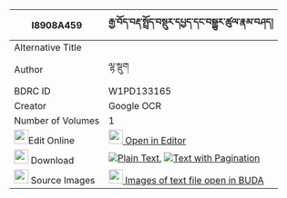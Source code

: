 |I8908A459|རྒྱ་བོད་བརྡ་སྤྲོད་བསྡུར་དཔྱད་དང་བསྒྱུར་ཚུལ་རྣམ་བཤད། 
| --- | --- 
|Alternative Title |
|Author| ལྷ་སྡུག
|BDRC ID | W1PD133165
|Creator | Google OCR
|Number of Volumes| 1
|<img width="25" src="https://img.icons8.com/color/25/000000/edit-property.png">Edit Online| [<img width="25" src="https://avatars.githubusercontent.com/u/45091458?s=200&v=4"> Open in Editor](http://editor.openpecha.org/I8908A459)
|<img width="25" src="https://img.icons8.com/fluent/48/000000/download-2.png"/>  Download | [![](https://img.icons8.com/color/20/000000/txt.png)Plain Text](https://github.com/Openpecha/I8908A459/releases/download/v2/gyabo_datro_du_ra_che_dang_gyu_plain_I8908A459.zip), [![](https://img.icons8.com/color/20/000000/txt.png)Text with Pagination](https://github.com/Openpecha/I8908A459/releases/download/v2/gyabo_datro_du_ra_che_dang_gyu_pages_I8908A459.zip)
|<img width="25" src="https://img.icons8.com/plasticine/100/000000/pictures-folder.png"/>  Source Images | [<img width="25" src="https://library.bdrc.io/icons/BUDA-small.svg"> Images of text file open in BUDA](https://library.bdrc.io/show/bdr:W1PD133165)